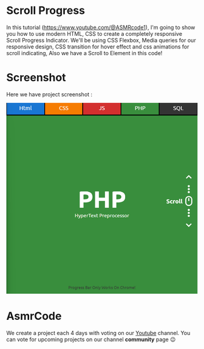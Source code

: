 # Scroll Progress
In this tutorial (https://www.youtube.com/@ASMRcode1), I'm going to show you how to use modern HTML, CSS to create a completely responsive Scroll Progress Indicator. We'll be using CSS Flexbox, Media queries for our responsive design, CSS  transition for hover effect and css animations for scroll indicating, Also we have a Scroll to Element in this code!

# Screenshot
Here we have project screenshot :

![screenshot](screenshot.jpg)

# AsmrCode

We create a project each 4 days with voting on our <a href="[https://youtube.com/@AsmrProg](https://www.youtube.com/@ASMRcode1)" target="_blank">Youtube</a> channel.
You can vote for upcoming projects on our channel **community** page :wink:
